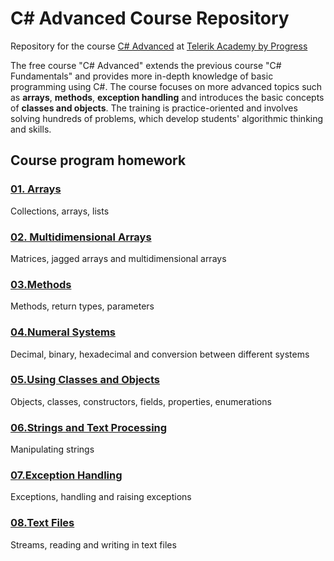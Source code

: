 # C# Advanced Course Repository
Repository for the course [C# Advanced](https://github.com/TelerikAcademy/CSharp-Part-2) at [Telerik Academy by Progress](https://github.com/TelerikAcademy)

The free course "C# Advanced" extends the previous course "C# Fundamentals" and provides more in-depth knowledge of basic programming using C#. The course focuses on more advanced topics such as **arrays**, **methods**, **exception handling** and introduces the basic concepts of **classes and objects**. The training is practice-oriented and involves solving hundreds of problems, which develop students' algorithmic thinking and skills.

## Course program homework

### [01. Arrays](https://github.com/tpulkov/CSharp-Part2/tree/master/homework/01.Arrays)

Collections, arrays, lists

### [02. Multidimensional Arrays](https://github.com/tpulkov/CSharp-Part2/tree/master/homework/02.Multidimensional%20Arrays)

Matrices, jagged arrays and multidimensional arrays

###	[03.Methods](https://github.com/tpulkov/CSharp-Part2/tree/master/homework/03.Methods)

Methods, return types, parameters

### [04.Numeral Systems](https://github.com/tpulkov/CSharp-Part2/tree/master/homework/04.Numeral%20Systems)

Decimal, binary, hexadecimal and conversion between different systems

### [05.Using Classes and Objects](https://github.com/tpulkov/CSharp-Part2/tree/master/homework/05.Using%20Classes%20and%20Objects)

Objects, classes, constructors, fields, properties, enumerations

### [06.Strings and Text Processing](https://github.com/tpulkov/CSharp-Part2/tree/master/homework/06.Strings%20and%20Text%20Processing)

Manipulating strings

### [07.Exception Handling](https://github.com/tpulkov/CSharp-Part2/tree/master/homework/07.Exception%20Headling)

Exceptions, handling and raising exceptions

### [08.Text Files](https://github.com/tpulkov/CSharp-Part2/tree/master/homework/08.Text%20Files)

Streams, reading and writing in text files
